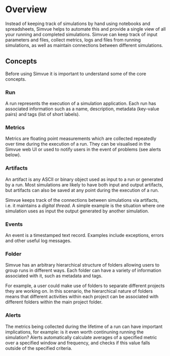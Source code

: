 # Overview

Instead of keeping track of simulations by hand using notebooks and spreadsheets, Simvue helps to automate this
and provide a single view of all your running and completed simulations. Simvue can keep track of input parameters
and files, collect metrics, logs and files from running simulations, as well as maintain connections between
different simulations.

## Concepts

Before using Simvue it is important to understand some of the core concepts.

### Run

A run represents the execution of a simulation application. Each run has associated information such as a name,
description, metadata (key-value pairs) and tags (list of short labels).

### Metrics

Metrics are floating point measurements which are collected repeatedly over time during the execution of a run. They can be
visualised in the Simvue web UI or used to notify users in the event of problems (see alerts below).

### Artifacts

An artifact is any ASCII or binary object used as input to a run or generated by a run. Most simulations are likely to have
both input and output artifacts, but artifacts can also be saved at any point during the execution of a run.

Simvue keeps track of the connections between simulations via artifacts, i.e. it maintains a *digital thread*. A simple example
is the situation where one simulation uses as input the output generated by another simulation.

### Events

An event is a timestamped text record. Examples include exceptions, errors and other useful log messages.

### Folder

Simvue has an arbitrary hierarchical structure of folders allowing users to group runs in different ways. Each folder can have a variety of information associated with it, such as metadata and tags.

For example, a user could make use of folders to separate different
projects they are working on. In this scenario, the hierarchical nature of folders means that different activities within each project
can be associated with different folders within the main project folder.

### Alerts
The metrics being collected during the lifetime of a run can have important implications, for example: is it even worth continuning
running the simulation? Alerts automatically calculate averages of a specified metric over a specified window and frequency, and
checks if this value falls outside of the specified criteria.
